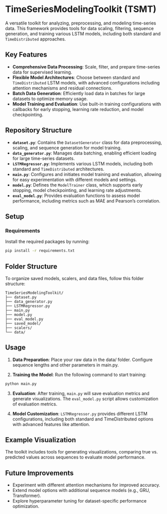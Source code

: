 # TimeSeriesModelingToolkit (TSMT)

A versatile toolkit for analyzing, preprocessing, and modeling time-series data. This framework provides tools for data scaling, filtering, sequence generation, and training various LSTM models, including both standard and `TimeDistributed` approaches.

## Key Features

- **Comprehensive Data Processing**: Scale, filter, and prepare time-series data for supervised learning.
- **Flexible Model Architectures**: Choose between standard and `TimeDistributed` LSTM models, with advanced configurations including attention mechanisms and residual connections.
- **Batch Data Generation**: Efficiently load data in batches for large datasets to optimize memory usage.
- **Model Training and Evaluation**: Use built-in training configurations with callbacks for early stopping, learning rate reduction, and model checkpointing.

## Repository Structure

- **`dataset.py`**: Contains the `DatasetGenerator` class for data preprocessing, scaling, and sequence generation for model training.
- **`data_generator.py`**: Manages data batching, enabling efficient loading for large time-series datasets.
- **`LSTMRegressor.py`**: Implements various LSTM models, including both standard and `TimeDistributed` architectures.
- **`main.py`**: Configures and initiates model training and evaluation, allowing for easy experimentation with different models and settings.
- **`model.py`**: Defines the `ModelTrainer` class, which supports early stopping, model checkpointing, and learning rate adjustments.
- **`eval_model.py`**: Provides evaluation functions to assess model performance, including metrics such as MAE and Pearson’s correlation.

## Setup

### Requirements

Install the required packages by running:

```bash
pip install -r requirements.txt
```

## Folder Structure
To organize saved models, scalers, and data files, follow this folder structure:

```text
TimeSeriesModelingToolkit/
├── dataset.py
├── data_generator.py
├── LSTMRegressor.py
├── main.py
├── model.py
├── eval_model.py
├── saved_model/
├── scalers/
└── data/
```

## Usage


1. **Data Preparation**: Place your raw data in the data/ folder. Configure sequence lengths and other parameters in main.py.

2. **Training the Model**: Run the following command to start training:
```bash
python main.py
```

3. **Evaluation**: After training, `main.py` will save evaluation metrics and generate visualizations. The `eval_model.py` script allows customization of evaluation metrics.

4. **Model Customization**: `LSTMRegressor.py` provides different LSTM configurations, including both standard and TimeDistributed options with advanced features like attention.

## Example Visualization

The toolkit includes tools for generating visualizations, comparing true vs. predicted values across sequences to evaluate model performance.

## Future Improvements ##

- Experiment with different attention mechanisms for improved accuracy.
- Extend model options with additional sequence models (e.g., GRU, Transformer).
- Explore hyperparameter tuning for dataset-specific performance optimization.